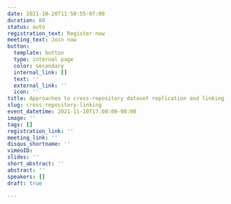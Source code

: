 ```yaml
---
date: 2021-10-20T11:50:55-07:00
duration: 60
status: auto
registration_text: Register now
meeting_text: Join now
button:
  template: button
  type: internal page
  color: secondary
  internal_link: []
  text: ''
  external_link: ''
  icon: ''
title: Approaches to cross-repository dataset replication and linking
slug: cross-repository-linking
event_datetime: 2021-11-10T17:00:00-08:00
image: ''
tags: []
registration_link: ''
meeting_link: ''
disqus_shortname: ''
vimeoID: 
slides: ''
short_abstract: ''
abstract: ''
speakers: []
draft: true

---
```

